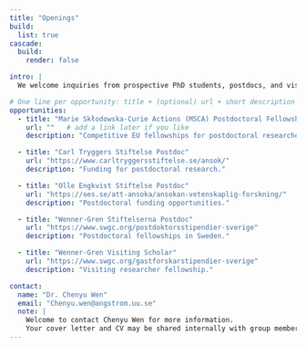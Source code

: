 ```yaml
---
title: "Openings"
build:
  list: true
cascade:
  build:
    render: false

intro: |
  We welcome inquiries from prospective PhD students, postdocs, and visiting scholars. If you're excited about our research areas, reach out—even if no specific positions are listed below.

# One line per opportunity: title + (optional) url + short description
opportunities:
  - title: "Marie Skłodowska-Curie Actions (MSCA) Postdoctoral Fellowships"
    url: ""   # add a link later if you like
    description: "Competitive EU fellowships for postdoctoral researchers. (More information)"

  - title: "Carl Tryggers Stiftelse Postdoc"
    url: "https://www.carltryggersstiftelse.se/ansok/"
    description: "Funding for postdoctoral research."

  - title: "Olle Engkvist Stiftelse Postdoc"
    url: "https://oes.se/att-ansoka/ansokan-vetenskaplig-forskning/"
    description: "Postdoctoral funding opportunities."

  - title: "Wenner-Gren Stiftelserna Postdoc"
    url: "https://www.swgc.org/postdoktorsstipendier-sverige"
    description: "Postdoctoral fellowships in Sweden."

  - title: "Wenner-Gren Visiting Scholar"
    url: "https://www.swgc.org/gastforskarstipendier-sverige"
    description: "Visiting researcher fellowship."

contact:
  name: "Dr. Chenyu Wen"
  email: "Chenyu.wen@angstrom.uu.se"
  note: |
    Welcome to contact Chenyu Wen for more information.
    Your cover letter and CV may be shared internally with group members and external committee members for review.
---
```

